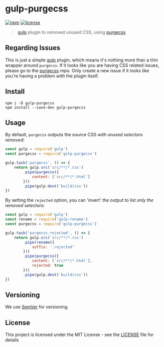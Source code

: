# gulp-purgecss

[![npm](https://img.shields.io/npm/v/gulp-purgecss.svg)](https://www.npmjs.com/package/gulp-purgecss)
[![license](https://img.shields.io/github/license/fullhuman/gulp-purgecss.svg)]()


> [gulp](http://gulpjs.com/) plugin to removed unused CSS, using [purgecss](https://github.com/FullHuman/purgecss)

## Regarding Issues

This is just a simple [gulp](https://github.com/gulpjs/gulp) plugin, which means it's nothing more than a thin wrapper around `purgecss`. If it looks like you are having CSS related issues, please go to the [purgecss](https://github.com/FullHuman/purgecss/issues) repo. Only create a new issue if it looks like you're having a problem with the plugin itself.

## Install

```
npm i -D gulp-purgecss
npm install --save-dev gulp-purgecss
```

## Usage

By default, `purgecss` outputs the source CSS _with unused selectors removed_:

```js
const gulp = require('gulp')
const purgecss = require('gulp-purgecss')

gulp.task('purgecss', () => {
    return gulp.src('src/**/*.css')
        .pipe(purgecss({
            content: ['src/**/*.html']
        }))
        .pipe(gulp.dest('build/css'))
})
```

By setting the `rejected` option, you can 'invert' the output to list _only the removed selectors_:

```js
const gulp = require('gulp')
const rename = require('gulp-rename')
const purgecss = require('gulp-purgecss')

gulp.task('purgecss-rejected', () => {
    return gulp.src('src/**/*.css')
        .pipe(rename({
            suffix: '.rejected'
        }))
        .pipe(purgecss({
            content: ['src/**/*.html'],
            rejected: true
        }))
        .pipe(gulp.dest('build/css'))
})
```

## Versioning

We use [SemVer](http://semver.org/) for versioning.

## License

This project is licensed under the MIT License - see the [LICENSE](LICENSE) file for details
